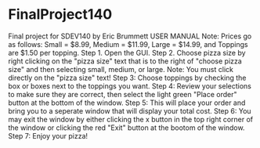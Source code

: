 # FinalProject140
Final project for SDEV140 by Eric Brummett
USER MANUAL
Note: Prices go as follows: Small = $8.99, Medium = $11.99, Large = $14.99, and Toppings are $1.50 per topping.
Step 1. Open the GUI. 
Step 2. Choose pizza size by right clicking on the "pizza size" text that is to the right of "choose pizza size" and then selecting small, medium, or large.
Note: You must click directly on the "pizza size" text!
Step 3: Choose toppings by checking the box or boxes next to the toppings you want.
Step 4: Review your selections to make sure they are correct, then select the light green "Place order" button at the bottom of the window.
Step 5: This will place your order and bring you to a seperate window that will display your total cost.
Step 6: You may exit the window by either clicking the x button in the top right corner of the window or clicking the red "Exit" button at the bootom of the window.
Step 7: Enjoy your pizza!
